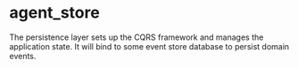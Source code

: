 # agent_store

The persistence layer sets up the CQRS framework and manages the application state.
It will bind to some event store database to persist domain events.
